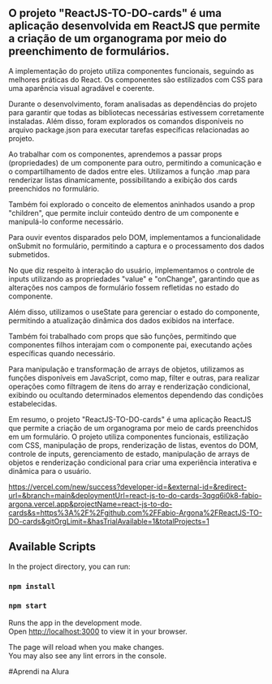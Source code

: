 <h2>O projeto "ReactJS-TO-DO-cards" é uma aplicação desenvolvida em ReactJS que permite a criação de um organograma por meio do preenchimento de formulários.</h2>

A implementação do projeto utiliza componentes funcionais, seguindo as melhores práticas do React. Os componentes são estilizados com CSS para uma aparência visual agradável e coerente.

Durante o desenvolvimento, foram analisadas as dependências do projeto para garantir que todas as bibliotecas necessárias estivessem corretamente instaladas. Além disso, foram explorados os comandos disponíveis no arquivo package.json para executar tarefas específicas relacionadas ao projeto.

Ao trabalhar com os componentes, aprendemos a passar props (propriedades) de um componente para outro, permitindo a comunicação e o compartilhamento de dados entre eles. Utilizamos a função .map para renderizar listas dinamicamente, possibilitando a exibição dos cards preenchidos no formulário.

Também foi explorado o conceito de elementos aninhados usando a prop "children", que permite incluir conteúdo dentro de um componente e manipulá-lo conforme necessário.

Para ouvir eventos disparados pelo DOM, implementamos a funcionalidade onSubmit no formulário, permitindo a captura e o processamento dos dados submetidos.

No que diz respeito à interação do usuário, implementamos o controle de inputs utilizando as propriedades "value" e "onChange", garantindo que as alterações nos campos de formulário fossem refletidas no estado do componente.

Além disso, utilizamos o useState para gerenciar o estado do componente, permitindo a atualização dinâmica dos dados exibidos na interface.

Também foi trabalhado com props que são funções, permitindo que componentes filhos interajam com o componente pai, executando ações específicas quando necessário.

Para manipulação e transformação de arrays de objetos, utilizamos as funções disponíveis em JavaScript, como map, filter e outras, para realizar operações como filtragem de itens do array e renderização condicional, exibindo ou ocultando determinados elementos dependendo das condições estabelecidas.

Em resumo, o projeto "ReactJS-TO-DO-cards" é uma aplicação ReactJS que permite a criação de um organograma por meio de cards preenchidos em um formulário. O projeto utiliza componentes funcionais, estilização com CSS, manipulação de props, renderização de listas, eventos do DOM, controle de inputs, gerenciamento de estado, manipulação de arrays de objetos e renderização condicional para criar uma experiência interativa e dinâmica para o usuário.

https://vercel.com/new/success?developer-id=&external-id=&redirect-url=&branch=main&deploymentUrl=react-js-to-do-cards-3qgq6i0k8-fabio-argona.vercel.app&projectName=react-js-to-do-cards&s=https%3A%2F%2Fgithub.com%2FFabio-Argona%2FReactJS-TO-DO-cards&gitOrgLimit=&hasTrialAvailable=1&totalProjects=1

## Available Scripts

In the project directory, you can run:

### `npm install`

### `npm start`

Runs the app in the development mode.\
Open [http://localhost:3000](http://localhost:3000) to view it in your browser.

The page will reload when you make changes.\
You may also see any lint errors in the console.

#Aprendi na Alura
